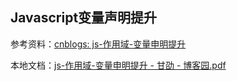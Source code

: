 ## Javascript变量声明提升

参考资料：[cnblogs: js-作用域-变量申明提升](https://www.cnblogs.com/gshao/p/9561029.html)

本地文档：[js-作用域-变量申明提升 - 甘劭 - 博客园.pdf](file:///H:/mao)